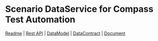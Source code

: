 # Scenario DataService for Compass Test Automation
[Readme](README.md) | [Rest API](./docs/RESTAPI.md) | [DataModel](./docs/DATAMODEL.md) | [DataContract](./docs/DATACONTRACT.md) | [Document](./docs/DOCUMENTATION.md)
